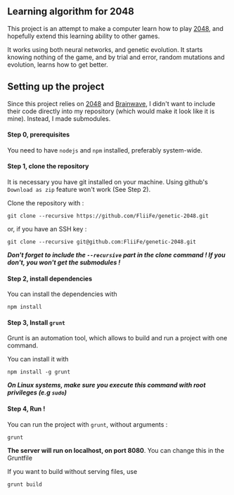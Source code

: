 ## Learning algorithm for 2048

This project is an attempt to make a computer learn how to play [2048](https://github.com/gabrielecirulli/2048), and hopefully extend this learning ability to other games.

It works using both neural networks, and genetic evolution. It starts knowing nothing of the game, and by trial and error, random mutations and evolution, learns how to get better.

## Setting up the project

Since this project relies on [2048](https://github.com/gabrielecirulli/2048) and [Brainwave](https://github.com/zefman/Brainwave), I didn't want to include their code directly into my repository (which would make it look like it is mine). Instead, I made submodules.

#### Step 0, prerequisites

You need to have `nodejs` and `npm` installed, preferably system-wide.

#### Step 1, clone the repository

It is necessary you have git installed on your machine. Using github's `Download as zip` feature won't work (See Step 2).

Clone the repository with :
```
git clone --recursive https://github.com/FliiFe/genetic-2048.git
```
or, if you have an SSH key :
```
git clone --recursive git@github.com:FliiFe/genetic-2048.git
```

***Don't forget to include the `--recursive` part in the clone command ! If you don't, you won't get the submodules !***

#### Step 2, install dependencies

You can install the dependencies with
```
npm install
```

#### Step 3, Install `grunt`

Grunt is an automation tool, which allows to build and run a project with one command.

You can install it with
```
npm install -g grunt
```

***On Linux systems, make sure you execute this command with root privileges (e.g `sudo`)***


#### Step 4, Run !

You can run the project with `grunt`, without arguments :
```
grunt
```

**The server will run on localhost, on port 8080**. You can change this in the Gruntfile

If you want to build without serving files, use
```
grunt build
```

